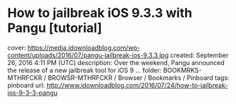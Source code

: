 # How to jailbreak iOS 9.3.3 with Pangu [tutorial]

cover: https://media.idownloadblog.com/wp-content/uploads/2016/07/pangu-jailbreak-ios-9.3.3.jpg
created: September 26, 2016 4:11 PM (UTC)
description: Over the weekend, Pangu announced the release of a new jailbreak tool for iOS 9 …
folder: BOOKMRKS-MTHRFCKR / BROWSR-MTHRFCKR / Browser / Bookmarks / Pinboard
tags: pinboard
url: http://www.idownloadblog.com/2016/07/24/how-to-jailbreak-ios-9-3-3-pangu